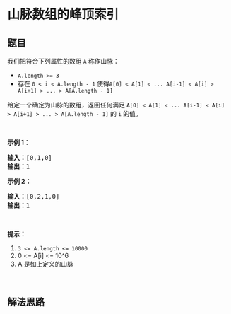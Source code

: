 # 山脉数组的峰顶索引

## 题目

<HTML><p>我们把符合下列属性的数组&nbsp;<code>A</code>&nbsp;称作山脉：</p>

<ul>
	<li><code>A.length &gt;= 3</code></li>
	<li>存在 <code>0 &lt; i&nbsp;&lt; A.length - 1</code> 使得<code>A[0] &lt; A[1] &lt; ... A[i-1] &lt; A[i] &gt; A[i+1] &gt; ... &gt; A[A.length - 1]</code></li>
</ul>

<p>给定一个确定为山脉的数组，返回任何满足&nbsp;<code>A[0] &lt; A[1] &lt; ... A[i-1] &lt; A[i] &gt; A[i+1] &gt; ... &gt; A[A.length - 1]</code>&nbsp;的 <code>i</code>&nbsp;的值。</p>

<p>&nbsp;</p>

<p><strong>示例 1：</strong></p>

<pre><strong>输入：</strong>[0,1,0]
<strong>输出：</strong>1
</pre>

<p><strong>示例 2：</strong></p>

<pre><strong>输入：</strong>[0,2,1,0]
<strong>输出：</strong>1</pre>

<p>&nbsp;</p>

<p><strong>提示：</strong></p>

<ol>
	<li><code>3 &lt;= A.length &lt;= 10000</code></li>
	<li>0 &lt;= A[i] &lt;= 10^6</li>
	<li>A 是如上定义的山脉</li>
</ol>

<p>&nbsp;</p>
</HTML>

## 解法思路
